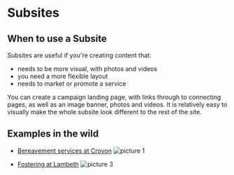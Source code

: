 # Subsites

## When to use a Subsite

Subsites are useful if you're creating content that:

* needs to be more visual, with photos and videos
* you need a more flexible layout
* needs to market or promote a service

You can create a campaign landing page, with links through to connecting pages, as well as an image banner, photos and videos. It is relatively easy to visually make the whole subsite look different to the rest of the site.

## Examples in the wild
- [Bereavement services at Croyon](https://www.croydon.gov.uk/bereavement-services)
![picture 1](../../../images/12879aa4d19da6c08bc8af4596c8c39664cacac2cbdb22552b935100d38fd7c8.png)  

- [Fostering at Lambeth](https://beta.lambeth.gov.uk/fostering) 
![picture 3](../../../images/1a86df1bab7a4561dbdf4b4ef1af7914a1449340ffabcf9ef877f4a6b174724b.png)  



